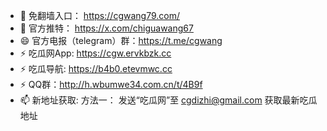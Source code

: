 - 👋 免翻墙入口： https://cgwang79.com/
- 💞️ 官方推特：   https://x.com/chiguawang67
- 😄 官方电报（telegram）群：https://t.me/cgwang
- ⚡ 吃瓜网App: https://cgw.ervkbzk.cc
- ⚡ 吃瓜导航: https://b4b0.etevmwc.cc 
- ⚡ QQ群：http://h.wbumwe34.com.cn/t/4B9f
- 📫 新地址获取:
方法一： 发送“吃瓜网”至 cgdizhi@gmail.com 获取最新吃瓜地址



<!---
chiguawang2/chiguawang2 is a ✨ special ✨ repository because its `README.md` (this file) appears on your GitHub profile.
You can click the Preview link to take a look at your changes.
--->
